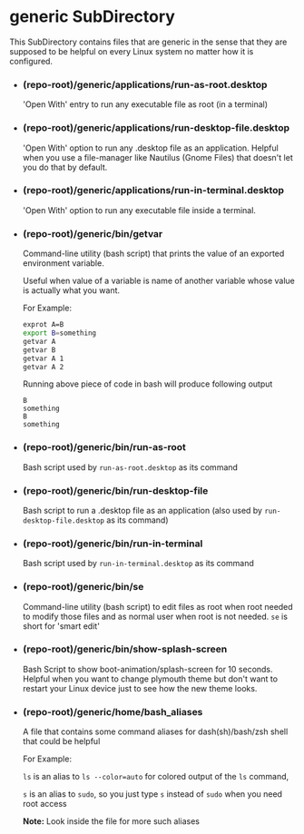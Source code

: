# generic SubDirectory

This SubDirectory contains files that are generic in the sense that they are supposed to be helpful on every Linux system no matter how it is configured.

- ### (repo-root)/generic/applications/run-as-root.desktop

  'Open With' entry to run any executable file as root (in a terminal)

- ### (repo-root)/generic/applications/run-desktop-file.desktop

  'Open With' option to run any .desktop file as an application. Helpful when you use a file-manager like Nautilus (Gnome Files) that doesn't let you do that by default.

- ### (repo-root)/generic/applications/run-in-terminal.desktop

  'Open With' option to run any executable file inside a terminal.

- ### (repo-root)/generic/bin/getvar

  Command-line utility (bash script) that prints the value of an exported environment variable.

  Useful when value of a variable is name of another variable whose value is actually what you want.

  For Example:

  ```bash
  exprot A=B
  export B=something
  getvar A
  getvar B
  getvar A 1
  getvar A 2
  ```

  Running above piece of code in bash will produce following output

  ```
  B
  something
  B
  something
  ```

  

- ### (repo-root)/generic/bin/run-as-root

  Bash script used by `run-as-root.desktop` as its command

- ### (repo-root)/generic/bin/run-desktop-file

  Bash script to run a .desktop file as an application (also used by `run-desktop-file.desktop` as its command)

- ### (repo-root)/generic/bin/run-in-terminal

  Bash script used by `run-in-terminal.desktop` as its command

- ### (repo-root)/generic/bin/se

  Command-line utility (bash script) to edit files as root when root needed to modify those files and as normal user when root is not needed. `se` is short for 'smart edit'

- ### (repo-root)/generic/bin/show-splash-screen

  Bash Script to show boot-animation/splash-screen for 10 seconds. Helpful when you want to change plymouth theme but don't want to restart your Linux device just to see how the new theme looks.

- ### (repo-root)/generic/home/bash_aliases

  A file that contains some command aliases for dash(sh)/bash/zsh shell that could be helpful

  For Example:

  `ls` is an alias to `ls --color=auto` for colored output of the `ls` command,

  `s` is an alias to `sudo`, so you just type `s` instead of `sudo` when you need root access

  **Note:** Look inside the file for more such aliases

